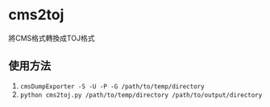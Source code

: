 # cms2toj
將CMS格式轉換成TOJ格式

## 使用方法
1. `cmsDumpExporter -S -U -P -G /path/to/temp/directory`
2. `python cms2toj.py /path/to/temp/directory /path/to/output/directory`
